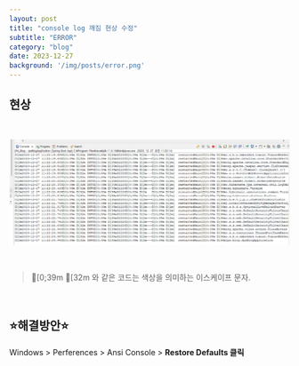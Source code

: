 ```yaml
---
layout: post
title: "console log 깨짐 현상 수정"
subtitle: "ERROR"
category: "blog"
date: 2023-12-27
background: '/img/posts/error.png'
---
```


## 현상

<br>

![aspect](/img/posts/consoleLog.png)

<br>

> [0;39m [32m 와 같은 코드는 색상을 의미하는 이스케이프 문자.

<br>

## ⭐해결방안⭐

Windows > Perferences > Ansi Console > **Restore Defaults 클릭**

<br>



<br> 
<br> 
<br>
